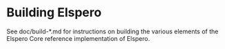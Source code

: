 Building Elspero
================

See doc/build-*.md for instructions on building the various
elements of the Elspero Core reference implementation of Elspero.
